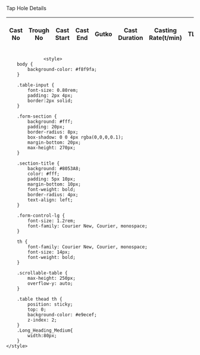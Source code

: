  <div class="col-md-12">
                    <div class="section-title">Tap Hole Details</div>
                    <div class="table-responsive scrollable-table">
                        <table class="table table-bordered table-sm text-center align-middle">
                            <thead class="table-light">
                                <tr>
                                    <th class="Long_Heading_Medium">Cast No</th>
                                    <th>Trough No</th>
                                    <th class="Long_Heading_Medium">Cast Start</th>
                                    <th class="Long_Heading_Medium">Cast End</th>
                                    <th>Gutko</th>
                                    <th>Cast Duration</th>
                                    <th>Casting Rate(t/min)</th>
                                    <th>TLC</th>
                                    <th>OT</th>
                                    <th class="Long_Heading_Medium">Cast Ready Time</th>
                                    <th class="Long_Heading_Medium">Splashing/Wetness Time</th>
                                    <th class="Long_Heading_Medium">Cast Type</th>
                                    <th class="Long_Heading_Medium">Clay Condition</th>
                                    <th>Taphole Behaviour at End Cast</th>
                                    <th class="Long_Heading_Medium">HMT Before Slag</th>
                                    <th class="Long_Heading_Medium">HMT After Slag</th>
                                    <th class="Long_Heading_Medium">Final HM Temp</th>
                                    <th class="Long_Heading_Medium">HM Weight</th>
                                </tr>
                            </thead>
                            <tbody id="TAP_Hot_Metal_Details"></tbody>
                        </table>
                    </div>
                </div>

                  <style>
        body {
            background-color: #f8f9fa;
        }

        .table-input {
            font-size: 0.80rem;
            padding: 2px 4px;
            border:2px solid;
        }

        .form-section {
            background: #fff;
            padding: 20px;
            border-radius: 8px;
            box-shadow: 0 0 4px rgba(0,0,0,0.1);
            margin-bottom: 20px;
            max-height: 270px;
        }

        .section-title {
            background: #8053A8;
            color: #fff;
            padding: 5px 10px;
            margin-bottom: 10px;
            font-weight: bold;
            border-radius: 4px;
            text-align: left;
        }

        .form-control-lg {
            font-size: 1.2rem;
            font-family: Courier New, Courier, monospace;
        }

        th {
            font-family: Courier New, Courier, monospace;
            font-size: 14px;
            font-weight: bold;
        }

        .scrollable-table {
            max-height: 250px;
            overflow-y: auto;
        }

        .table thead th {
            position: sticky;
            top: 0;
            background-color: #e9ecef;
            z-index: 2;
        }
        .Long_Heading_Medium{
            width:80px;
        }
    </style>
